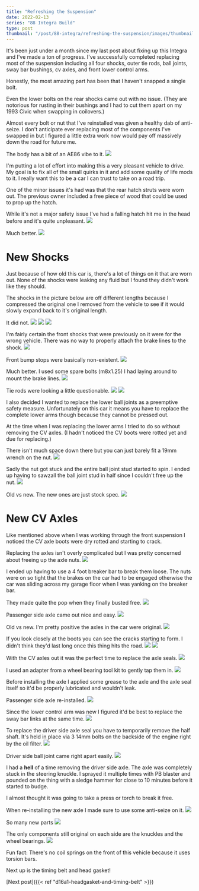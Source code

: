 ```yaml
---
title: "Refreshing the Suspension"
date: 2022-02-13
series: "88 Integra Build"
type: post
thumbnail: "/post/88-integra/refreshing-the-suspension/images/thumbnail.jpg"
---
```


It's been just under a month since my last post about fixing up this Integra and I've made a ton of progress. I've successfully completed replacing most of the suspension including all four shocks, outer tie rods, ball joints, sway bar bushings, cv axles, and front lower control arms.

Honestly, the most amazing part has been that I haven't snapped a single bolt.

Even the lower bolts on the rear shocks came out with no issue. (They are notorious for rusting in their bushings and I had to cut them apart on my 1993 Civic when swapping in coilovers.)

Almost every bolt or nut that I've reinstalled was given a healthy dab of anti-seize. I don't anticipate ever replacing most of the components I've swapped in but I figured a little extra work now would pay off massively down the road for future me.

The body has a bit of an AE86 vibe to it.
![](images/1.jpg)

I'm putting a lot of effort into making this a very pleasant vehicle to drive. My goal is to fix all of the small quirks in it and add some quality of life mods to it. I really want this to be a car I can trust to take on a road trip.

One of the minor issues it's had was that the rear hatch struts were worn out. The previous owner included a free piece of wood that could be used to prop up the hatch.

While it's not a major safety issue I've had a falling hatch hit me in the head before and it's quite unpleasant.
![](images/2.jpg)

Much better.
![](images/3.jpg)

# New Shocks

Just because of how old this car is, there's a lot of things on it that are worn out. None of the shocks were leaking any fluid but I found they didn't work like they should.

The shocks in the picture below are off different lengths because I compressed the original one I removed from the vehicle to see if it would slowly expand back to it's original length.

It did not.
![](images/4.jpg)
![](images/5.jpg)
![](images/6.jpg)

I'm fairly certain the front shocks that were previously on it were for the wrong vehicle. There was no way to properly attach the brake lines to the shock.
![](images/7.jpg)

Front bump stops were basically non-existent.
![](images/8.jpg)

Much better. I used some spare bolts (m8x1.25) I had laying around to mount the brake lines.
![](images/9.jpg)

Tie rods were looking a little questionable.
![](images/10.jpg)
![](images/11.jpg)

I also decided I wanted to replace the lower ball joints as a preemptive safety measure. Unfortunately on this car it means you have to replace the complete lower arms though because they cannot be pressed out.

At the time when I was replacing the lower arms I tried to do so without removing the CV axles. (I hadn't noticed the CV boots were rotted yet and due for replacing.)

There isn't much space down there but you can just barely fit a 19mm wrench on the nut.
![](images/12.jpg)

Sadly the nut got stuck and the entire ball joint stud started to spin. I ended up having to sawzall the ball joint stud in half since I couldn't free up the nut.
![](images/13.jpg)

Old vs new. The new ones are just stock spec.
![](images/14.jpg)

# New CV Axles

Like mentioned above when I was working through the front suspension I noticed the CV axle boots were dry rotted and starting to crack.

Replacing the axles isn't overly complicated but I was pretty concerned about freeing up the axle nuts.
![](images/15.jpg)

I ended up having to use a 4 foot breaker bar to break them loose. The nuts were on so tight that the brakes on the car had to be engaged otherwise the car was sliding across my garage floor when I was yanking on the breaker bar.

They made quite the pop when they finally busted free.
![](images/16.jpg)

Passenger side axle came out nice and easy.
![](images/17.jpg)

Old vs new. I'm pretty positive the axles in the car were original.
![](images/18.jpg)

If you look closely at the boots you can see the cracks starting to form. I didn't think they'd last long once this thing hits the road.
![](images/19.jpg)
![](images/20.jpg)

With the CV axles out it was the perfect time to replace the axle seals.
![](images/21.jpg)

I used an adapter from a wheel bearing tool kit to gently tap them in.
![](images/22.jpg)

Before installing the axle I applied some grease to the axle and the axle seal itself so it'd be properly lubricated and wouldn't leak.

Passenger side axle re-installed.
![](images/24.jpg)

Since the lower control arm was new I figured it'd be best to replace the sway bar links at the same time.
![](images/25.jpg)

To replace the driver side axle seal you have to temporarily remove the half shaft. It's held in place via 3 14mm bolts on the backside of the engine right by the oil filter.
![](images/23.jpg)

Driver side ball joint came right apart easily.
![](images/26.jpg)

I had a **hell** of a time removing the driver side axle. The axle was completely stuck in the steering knuckle. I sprayed it multiple times with PB blaster and pounded on the thing with a sledge hammer for close to 10 minutes before it started to budge.

I almost thought it was going to take a press or torch to break it free.

When re-installing the new axle I made sure to use some anti-seize on it.
![](images/27.jpg)

So many new parts
![](images/28.jpg)

The only components still original on each side are the knuckles and the wheel bearings.
![](images/29.jpg)

Fun fact: There's no coil springs on the front of this vehicle because it uses torsion bars.

Next up is the timing belt and head gasket!

[Next post]({{< ref "d16a1-headgasket-and-timing-belt" >}})
